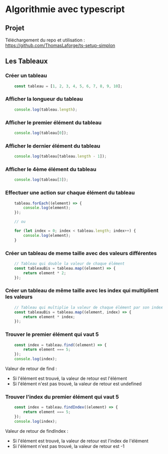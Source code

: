 # Algorithmie avec typescript

## Projet

Téléchargement du repo et utilisation :
https://github.com/ThomasLaforge/ts-setup-simplon

## Les Tableaux

### Créer un tableau
    
```typescript 
    const tableau = [1, 2, 3, 4, 5, 6, 7, 8, 9, 10];
```
### Afficher la longueur du tableau

```typescript
    console.log(tableau.length);
```

### Afficher le premier élément du tableau

```typescript
    console.log(tableau[0]);
```

### Afficher le dernier élément du tableau

```typescript
    console.log(tableau[tableau.length - 1]);
```

### Afficher le 4ème élément du tableau

```typescript
    console.log(tableau[3]);
```

### Effectuer une action sur chaque élément du tableau

```typescript
    tableau.forEach((element) => {
        console.log(element);
    });

    // ou

    for (let index = 0; index < tableau.length; index++) {
        console.log(element);
    }
```

### Créer un tableau de meme taille avec des valeurs différentes

```typescript
    // Tableau qui double la valeur de chaque élément
    const tableauBis = tableau.map((element) => {
        return element * 2;
    });
```

### Créer un tableau de même taille avec les index qui multiplient les valeurs

```typescript
    // Tableau qui multiplie la valeur de chaque élément par son index
    const tableauBis = tableau.map((element, index) => {
        return element * index;
    });
```

### Trouver le premier élément qui vaut 5

```typescript
    const index = tableau.find((element) => {
        return element === 5;
    });
    console.log(index);
```

Valeur de retour de find :
- Si l'élément est trouvé, la valeur de retour est l'élément
- Si l'élément n'est pas trouvé, la valeur de retour est undefined

### Trouver l'index du premier élément qui vaut 5

```typescript
    const index = tableau.findIndex((element) => {
        return element === 5;
    });
    console.log(index);
```

Valeur de retour de findIndex :
- Si l'élément est trouvé, la valeur de retour est l'index de l'élément
- Si l'élément n'est pas trouvé, la valeur de retour est -1
